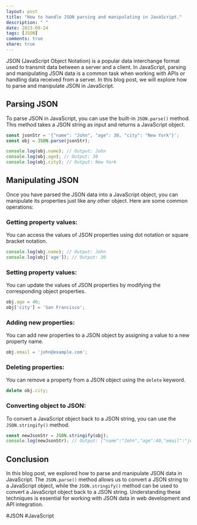 ```yaml
---
layout: post
title: "How to handle JSON parsing and manipulating in JavaScript."
description: " "
date: 2023-09-24
tags: [JSON]
comments: true
share: true
---
```


JSON (JavaScript Object Notation) is a popular data interchange format used to transmit data between a server and a client. In JavaScript, parsing and manipulating JSON data is a common task when working with APIs or handling data received from a server. In this blog post, we will explore how to parse and manipulate JSON in JavaScript.

## Parsing JSON

To parse JSON in JavaScript, you can use the built-in `JSON.parse()` method. This method takes a JSON string as input and returns a JavaScript object.

```javascript
const jsonStr = '{"name": "John", "age": 30, "city": "New York"}';
const obj = JSON.parse(jsonStr);

console.log(obj.name); // Output: John
console.log(obj.age); // Output: 30
console.log(obj.city); // Output: New York
```

## Manipulating JSON

Once you have parsed the JSON data into a JavaScript object, you can manipulate its properties just like any other object. Here are some common operations:

### Getting property values:

You can access the values of JSON properties using dot notation or square bracket notation.

```javascript
console.log(obj.name); // Output: John
console.log(obj['age']); // Output: 30
```

### Setting property values:

You can update the values of JSON properties by modifying the corresponding object properties.

```javascript
obj.age = 40;
obj['city'] = 'San Francisco';
```

### Adding new properties:

You can add new properties to a JSON object by assigning a value to a new property name.

```javascript
obj.email = 'john@example.com';
```

### Deleting properties:

You can remove a property from a JSON object using the `delete` keyword.

```javascript
delete obj.city;
```

### Converting object to JSON:

To convert a JavaScript object back to a JSON string, you can use the `JSON.stringify()` method.

```javascript
const newJsonStr = JSON.stringify(obj);
console.log(newJsonStr); // Output: {"name":"John","age":40,"email":"john@example.com"}
```

## Conclusion

In this blog post, we explored how to parse and manipulate JSON data in JavaScript. The `JSON.parse()` method allows us to convert a JSON string to a JavaScript object, while the `JSON.stringify()` method can be used to convert a JavaScript object back to a JSON string. Understanding these techniques is essential for working with JSON data in web development and API integration.

#JSON #JavaScript